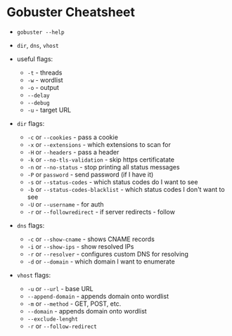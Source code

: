 # Gobuster Cheatsheet

- `gobuster --help`
- `dir`, `dns`, `vhost`
- useful flags:
	- `-t` - threads
	- `-w` - wordlist
	- `-o` - output
	- `--delay`
	- `--debug`
	- `-u` - target URL

- `dir` flags:
	- `-c` or `--cookies` - pass a cookie
	- `-x` or `--extensions` - which extensions to scan for
	- `-H` or `--headers` - pass a header
	- `-k` or `--no-tls-validation` - skip https certificatate
	- `-n` or `--no-status` - stop printing all status messages
	- `-P` or `password` - send password (if I have it)
	- `-s` or `--status-codes` - which status codes do I want to see
	- `-b` or `--status-codes-blacklist` - which status codes I don't want to see
	- `-U` or `--username` - for auth
	- `-r` or `--followredirect` - if server redirects - follow

- `dns` flags:
	- `-c` or `--show-cname` - shows CNAME records
	- `-i` or `--show-ips` - show resolved IPs
	- `-r` or `--resolver` - configures custom DNS for resolving
	- `-d` or `--domain` - which domain I want to enumerate

- `vhost` flags:
	- `-u` or `--url` - base URL
	- `--append-domain` - appends domain onto wordlist
	- `-m` or `--method` - GET, POST, etc.
	- `--domain` - appends domain onto wordlist
	- `--exclude-lenght`
	- `-r` or `--follow-redirect`